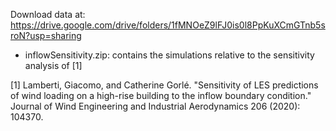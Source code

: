 Download data at: https://drive.google.com/drive/folders/1fMNOeZ9lFJ0is0l8PpKuXCmGTnb5sroN?usp=sharing

  - inflowSensitivity.zip: contains the simulations relative to the sensitivity analysis of [1]

[1] Lamberti, Giacomo, and Catherine Gorlé. "Sensitivity of LES predictions of wind loading on a high-rise building to the inflow boundary condition." Journal of Wind Engineering and Industrial Aerodynamics 206 (2020): 104370.
